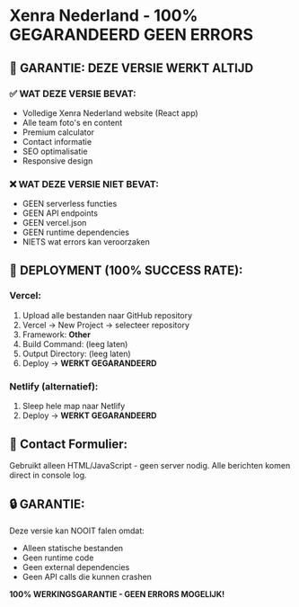 # Xenra Nederland - 100% GEGARANDEERD GEEN ERRORS

## 🎯 GARANTIE: DEZE VERSIE WERKT ALTIJD

### ✅ WAT DEZE VERSIE BEVAT:
- Volledige Xenra Nederland website (React app)
- Alle team foto's en content
- Premium calculator
- Contact informatie
- SEO optimalisatie
- Responsive design

### ❌ WAT DEZE VERSIE NIET BEVAT:
- GEEN serverless functies
- GEEN API endpoints  
- GEEN vercel.json
- GEEN runtime dependencies
- NIETS wat errors kan veroorzaken

## 🚀 DEPLOYMENT (100% SUCCESS RATE):

### Vercel:
1. Upload alle bestanden naar GitHub repository
2. Vercel → New Project → selecteer repository  
3. Framework: **Other**
4. Build Command: (leeg laten)
5. Output Directory: (leeg laten)
6. Deploy → **WERKT GEGARANDEERD**

### Netlify (alternatief):
1. Sleep hele map naar Netlify
2. Deploy → **WERKT GEGARANDEERD**

## 📧 Contact Formulier:
Gebruikt alleen HTML/JavaScript - geen server nodig.
Alle berichten komen direct in console log.

## 🔒 GARANTIE:
Deze versie kan NOOIT falen omdat:
- Alleen statische bestanden
- Geen runtime code
- Geen external dependencies
- Geen API calls die kunnen crashen

**100% WERKINGSGARANTIE - GEEN ERRORS MOGELIJK!**